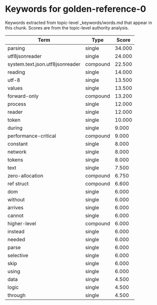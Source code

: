 # Keywords for golden-reference-0

Keywords extracted from topic-level _keywords/words.md that appear in this chunk.
Scores are from the topic-level authority analysis.

| Term | Type | Score |
|------|------|-------|
| parsing | single | 34.000 |
| utf8jsonreader | single | 24.000 |
| system.text.json.utf8jsonreader | compound | 22.500 |
| reading | single | 14.000 |
| utf-8 | single | 13.500 |
| values | single | 13.500 |
| forward-only | compound | 13.200 |
| process | single | 12.000 |
| reader | single | 12.000 |
| token | single | 10.000 |
| during | single | 9.000 |
| performance-critical | compound | 9.000 |
| constant | single | 8.000 |
| network | single | 8.000 |
| tokens | single | 8.000 |
| text | single | 7.500 |
| zero-allocation | compound | 6.750 |
| ref struct | compound | 6.600 |
| dom | single | 6.000 |
| without | single | 6.000 |
| arrives | single | 6.000 |
| cannot | single | 6.000 |
| higher-level | compound | 6.000 |
| instead | single | 6.000 |
| needed | single | 6.000 |
| parse | single | 6.000 |
| selective | single | 6.000 |
| skip | single | 6.000 |
| using | single | 6.000 |
| data | single | 4.500 |
| logic | single | 4.500 |
| through | single | 4.500 |
